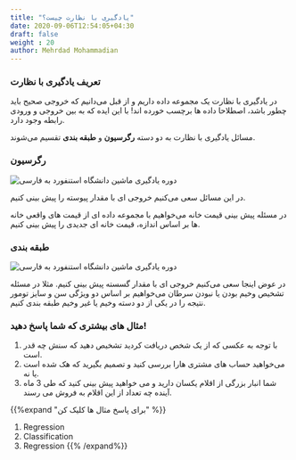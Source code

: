 ```yaml
---
title: "یادگیری با نظارت چیست؟"
date: 2020-09-06T12:54:05+04:30
draft: false
weight : 20
author: Mehrdad Mohammadian
---
```


### تعریف یادگیری با نظارت
در <span class="top-dict" data-tipso="supervised learning">یادگیری با نظارت</span> یک مجموعه داده داریم و از قبل 
می‌دانیم که خروجی صحیح باید چطور باشد، اصطلاحا 
داده ها <span class="top-dict" data-tipso="label">برچسب</span> خورده اند! 
با این ایده که به بین خروجی و ورودی رابطه وجود دارد.

مسائل یادگیری با نظارت
به دو دسته **<span class="top-dict" data-tipso="regression">رگرسیون</span>** و
**<span class="top-dict" data-tipso="classification">طبقه بندی</span>** تقسیم می‌شوند.


### رگرسیون
![دوره یادگیری ماشین دانشگاه استنفورد به فارسی](../images/linearRegression.jpg?width=30pc)

در این مسائل سعی می‌کنیم خروجی ای با مقدار پیوسته
را پیش بینی کنیم.

در مسئله پیش بینی قیمت خانه می‌خواهیم با مجموعه
داده ای از قیمت های واقعی خانه ها بر اساس اندازه،
قیمت خانه ای جدیدی را پیش بینی کنیم.

### طبقه بندی
![دوره یادگیری ماشین دانشگاه استنفورد به فارسی](../images/classification.png?width=30pc)

در عوض اینجا سعی می‌کنیم خروجی ای با مقدار 
گسسته  پیش بینی کنیم.
مثلا در مسئله تشخیص وخیم بودن یا نبودن سرطان
می‌خواهیم بر اساس دو ویژگی سن و سایز تومور نتیجه
را در یکی از دو دسته وخیم یا غیر وخیم طبقه بندی کنیم.


### مثال های بیشتری که شما پاسخ دهید!
1. با توجه به عکسی که از یک شخص دریافت کردید
تشخیص دهید که سنش چه قدر است.
2. می‌خواهید حساب های مشتری هارا بررسی کنید
و تصمیم بگیرید که هک شده است یا نه.
3. شما انبار بزرگی از اقلام یکسان دارید و می‌ خواهید
پیش بینی کنید که طی 3 ماه آینده چه تعداد از این اقلام
به فروش می رسند.

{{%expand "برای پاسخ مثال ها کلیک کن" %}}
1. Regression
2. Classification
3. Regression
{{% /expand%}}